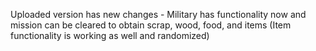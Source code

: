 Uploaded version has new changes - Military has functionality now and mission can be cleared to obtain scrap, wood, food, and items (Item functionality is working as well and randomized)

